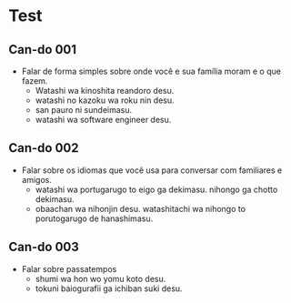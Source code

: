 # Test

## Can-do 001

- Falar de forma simples sobre onde você e sua família moram e o que fazem.
  - Watashi wa kinoshita reandoro desu. 
  - watashi no kazoku wa roku nin desu.
  - san pauro ni sundeimasu.
  - watashi wa software engineer desu.

## Can-do 002

- Falar sobre os idiomas que você usa para conversar com familiares e amigos.
  - watashi wa portugarugo to eigo ga dekimasu. nihongo ga chotto dekimasu.
  - obaachan wa nihonjin desu. watashitachi wa nihongo to porutogarugo de hanashimasu.

## Can-do 003

- Falar sobre passatempos
  - shumi wa hon wo yomu koto desu.
  - tokuni baiogurafii ga ichiban suki desu.
